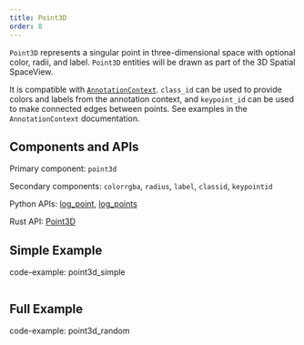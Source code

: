 ```yaml
---
title: Point3D
order: 8
---
```

`Point3D` represents a singular point in three-dimensional space with optional color, radii, and label. `Point3D` entities will be drawn as part of the 3D Spatial SpaceView.

It is compatible with [`AnnotationContext`](../../concepts/annotation-context.md). `class_id` can be used to provide
colors and labels from the annotation context, and `keypoint_id` can be used to make connected edges between points. See
examples in the `AnnotationContext` documentation.

## Components and APIs
Primary component: `point3d`

Secondary components: `colorrgba`, `radius`, `label`, `classid`, `keypointid`

Python APIs: [log_point](https://ref.rerun.io/docs/python/latest/common/spatial_primitives/#rerun.log_point), [log_points](https://ref.rerun.io/docs/python/latest/common/spatial_primitives/#rerun.log_points)

Rust API: [Point3D](https://docs.rs/rerun/latest/rerun/components/struct.Point3D.html)

## Simple Example
code-example: point3d_simple

<picture>
  <source media="(max-width: 480px)" srcset="https://static.rerun.io/03df4bf186a8a348443183f20bbcf81aa6466e85_point3d_simple_480w.png">
  <source media="(max-width: 768px)" srcset="https://static.rerun.io/56461e6835eebdbe1f9f3cc12025ccc017dd85ee_point3d_simple_768w.png">
  <source media="(max-width: 1024px)" srcset="https://static.rerun.io/eea941cf7d29cd7a41bc8aaeebec4a358b623081_point3d_simple_1024w.png">
  <source media="(max-width: 1200px)" srcset="https://static.rerun.io/94689c15c391b9ab7e8fbfefd695bf46a63f45a5_point3d_simple_1200w.png">
  <img src="https://static.rerun.io/32fb3e9b65bea8bd7ffff95ad839f2f8a157a933_point3d_simple_full.png" alt="">
</picture>

## Full Example

code-example: point3d_random

<picture>
  <source media="(max-width: 480px)" srcset="https://static.rerun.io/c86336081c2a3209a831abfd8d873c970839a212_point3d_random_480w.png">
  <source media="(max-width: 768px)" srcset="https://static.rerun.io/3099783f049ce15d512aa701c16286fb0a8ef6af_point3d_random_768w.png">
  <source media="(max-width: 1024px)" srcset="https://static.rerun.io/9f69a53273ac85e7c7e8841fca36301356a6293a_point3d_random_1024w.png">
  <source media="(max-width: 1200px)" srcset="https://static.rerun.io/609d4a8d4a545f1bdcfe432c9403a6deac00d4a9_point3d_random_1200w.png">
  <img src="https://static.rerun.io/7e94e1806d2c381943748abbb3bedb68d564de24_point3d_random_full.png" alt="">
</picture>
